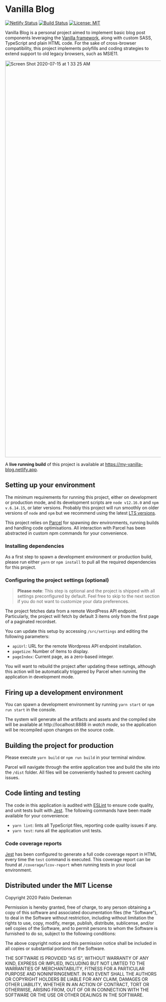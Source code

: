 # Vanilla Blog
[![Netlify Status](https://api.netlify.com/api/v1/badges/c2a9a0cf-8752-4aa1-8066-df2a5d6f79e2/deploy-status)](https://app.netlify.com/sites/jovial-borg-cf1799/deploys)
[![Build Status](https://travis-ci.org/deeleman/vanilla-blog.svg?branch=master)](https://travis-ci.org/deeleman/vanilla-blog)
[![License: MIT](https://img.shields.io/badge/License-MIT-yellow.svg)](https://opensource.org/licenses/MIT)

Vanilla Blog is a personal project aimed to implement basic blog post components leveraging the [Vanilla framework](https://vanillaframework.io/), along with custom SASS, TypeScript and plain HTML code. For the sake of cross-browser compatibility, this project implements polyfills and coding strategies to extend support to old legacy browsers, such as MSIE11.

<img width="1279" alt="Screen Shot 2020-07-15 at 1 33 25 AM" src="https://user-images.githubusercontent.com/1104146/87541318-5b2e0b80-c6a1-11ea-8f59-00fcbf86e3be.png">

A **live running build** of this project is available at https://my-vanilla-blog.netlify.app.

## Setting up your environment
The minimum requirements for running this project, either on development or production mode, and its development scripts are `node v12.16.0` and `npm v.6.14.15`, or later versions. Probably this project will run smoothly on older versions of `node` and `npm` but we recommend using the latest [LTS versions](https://nodejs.org/).

This project relies on [Parcel](https://parceljs.org/) for spawning dev environments, running builds and handling code optimisations. All interaction with Parcel has been abstracted in custom npm commands for your convenience.

### Installing dependencies
As a first step to spawn a development environment or production build, please run either `yarn` or `npm install` to pull all the required dependencies for this project.

### Configuring the project settings (optional)

> **Please note**: This step is optional and the project is shipped with all settings preconfigured by default. Feel free to skip to the next section if you do not want to customize your data preferences.

The project fetches data from a remote WordPress API endpoint. Particularly, the project will fetch by default 3 items only from the first page of a paginated recordset.

You can update this setup by accessing `/src/settings` and editing the following parameters:
* `apiUrl`: URL for the remote Wordpress API endpoint installation.
* `pageSize`: Number of items to display.
* `pageIndex`: Current page, as a zero-based integer.

You will want to rebuild the project after updating these settings, although this action will be automatically triggered by Parcel when running the application in development mode.

## Firing up a development environment
You can spawn a development environment by running `yarn start` or `npm run start` in the console.

The system will generate all the artifacts and assets and the compiled site will be available at http://localhost:8888 in _watch mode_, so the application will be recompiled upon changes on the source code.

## Building the project for production
Please execute `yarn build` or `npm run build` in your terminal window. 

Parcel will navigate through the entire application tree and build the site into the `/dist` folder. All files will be conveniently hashed to prevent caching issues.

## Code linting and testing
The code in this application is audited with 
[ESLint](https://eslint.org/) to ensure code quality, and unit tests built with [Jest](https://jestjs.io/). The following commands have been made available for your convenience:

- `yarn lint`: lints all TypeScript files, reporting code quality issues if any.
- `yarn test`: runs all the application unit tests.

### Code coverage reports
[Jest](https://jestjs.io/) has been configured to generate a full code coverage report in HTML every time the `test` command is executed. This coverage report can be found at `/coverage/lcov-report` when running tests in your local environment.

## Distributed under the MIT License

Copyright 2020 Pablo Deeleman

Permission is hereby granted, free of charge, to any person obtaining a copy of this software and associated documentation files (the "Software"), to deal in the Software without restriction, including without limitation the rights to use, copy, modify, merge, publish, distribute, sublicense, and/or sell copies of the Software, and to permit persons to whom the Software is furnished to do so, subject to the following conditions:

The above copyright notice and this permission notice shall be included in all copies or substantial portions of the Software.

THE SOFTWARE IS PROVIDED "AS IS", WITHOUT WARRANTY OF ANY KIND, EXPRESS OR IMPLIED, INCLUDING BUT NOT LIMITED TO THE WARRANTIES OF MERCHANTABILITY, FITNESS FOR A PARTICULAR PURPOSE AND NONINFRINGEMENT. IN NO EVENT SHALL THE AUTHORS OR COPYRIGHT HOLDERS BE LIABLE FOR ANY CLAIM, DAMAGES OR OTHER LIABILITY, WHETHER IN AN ACTION OF CONTRACT, TORT OR OTHERWISE, ARISING FROM, OUT OF OR IN CONNECTION WITH THE SOFTWARE OR THE USE OR OTHER DEALINGS IN THE SOFTWARE.
